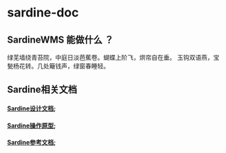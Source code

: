 # sardine-doc

## SardineWMS 能做什么 ？

绿芜墙绕青苔院，中庭日淡芭蕉卷。蝴蝶上阶飞，烘帘自在垂。
玉钩双语燕，宝甃杨花转。几处簸钱声，绿窗春睡轻。

## Sardine相关文档 
#### [Sardine设计文档](http://motion.ant.design/exhibition/demo/list-anim);
#### [Sardine操作原型](http://motion.ant.design/exhibition/demo/detail-switch);
#### [Sardine参考文档](http://motion.ant.design/exhibition/demo/list-sort);
